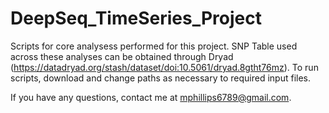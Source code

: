 # DeepSeq_TimeSeries_Project
Scripts for core analysess performed for this project. SNP Table used across these analyses can be obtained through Dryad (https://datadryad.org/stash/dataset/doi:10.5061/dryad.8gtht76mz). To run scripts, download and change paths as necessary to required input files. 

If you have any questions, contact me at mphillips6789@gmail.com.
